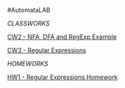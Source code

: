 #AutomataLAB

*CLASSWORKS*

[CW2 - NFA, DFA and RegExp Example](./CW2.html)

[CW3 - Regular Expressions](./CW3.html)

*HOMEWORKS*

[HW1 - Regular Expressions Homework](./HW1.html)
